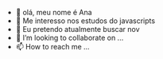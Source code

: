 - 👋 olá, meu nome é Ana 
- 👀 Me interesso nos estudos do javascripts
- 🌱 Eu pretendo atualmente buscar nov
- 💞️ I’m looking to collaborate on ...
- 📫 How to reach me ...

<!---
ANAVITORIA0208/ANAVITORIA0208 is a ✨ special ✨ repository because its `README.md` (this file) appears on your GitHub profile.
You can click the Preview link to take a look at your changes.
--->
